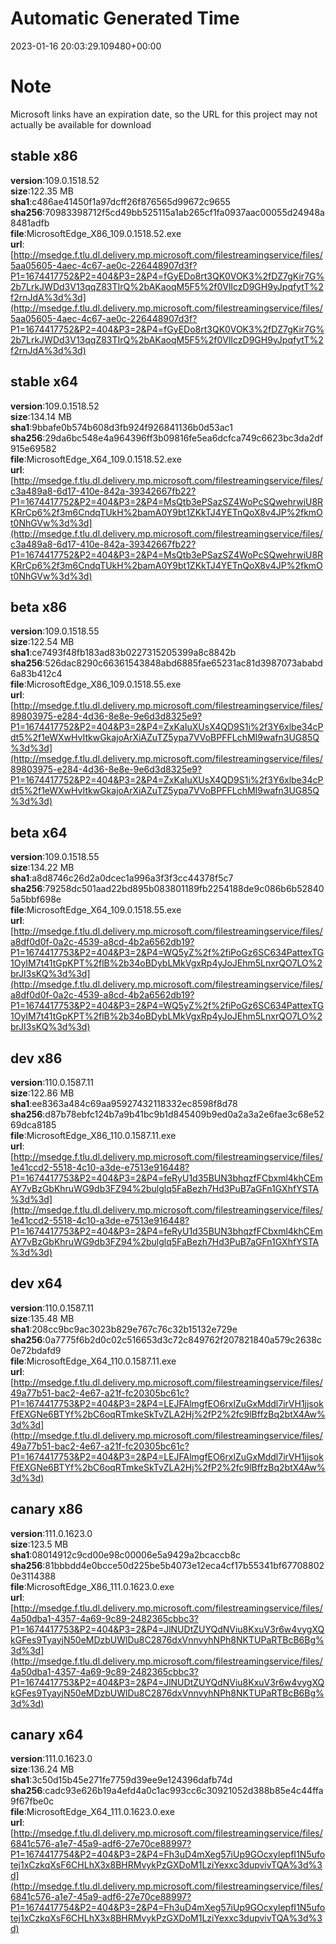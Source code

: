# Automatic Generated Time
2023-01-16 20:03:29.109480+00:00

# Note
Microsoft links have an expiration date, so the URL for this project may not actually be available for download

## stable x86
**version**:109.0.1518.52  
**size**:122.35 MB  
**sha1**:c486ae41450f1a97dcff26f876565d99672c9655  
**sha256**:70983398712f5cd49bb525115a1ab265cf1fa0937aac00055d24948a8481adfb  
**file**:MicrosoftEdge_X86_109.0.1518.52.exe  
**url**:[http://msedge.f.tlu.dl.delivery.mp.microsoft.com/filestreamingservice/files/5aa05605-4aec-4c67-ae0c-226448907d3f?P1=1674417752&P2=404&P3=2&P4=fGyEDo8rt3QK0VOK3%2fDZ7gKir7G%2b7LrkJWDd3V13qqZ83TIrQ%2bAKaoqM5F5%2f0VlIczD9GH9yJpqfytT%2f2rnJdA%3d%3d](http://msedge.f.tlu.dl.delivery.mp.microsoft.com/filestreamingservice/files/5aa05605-4aec-4c67-ae0c-226448907d3f?P1=1674417752&P2=404&P3=2&P4=fGyEDo8rt3QK0VOK3%2fDZ7gKir7G%2b7LrkJWDd3V13qqZ83TIrQ%2bAKaoqM5F5%2f0VlIczD9GH9yJpqfytT%2f2rnJdA%3d%3d)  

## stable x64
**version**:109.0.1518.52  
**size**:134.14 MB  
**sha1**:9bbafe0b574b608d3fb924f926841136b0d53ac1  
**sha256**:29da6bc548e4a964396ff3b09816fe5ea6dcfca749c6623bc3da2df915e69582  
**file**:MicrosoftEdge_X64_109.0.1518.52.exe  
**url**:[http://msedge.f.tlu.dl.delivery.mp.microsoft.com/filestreamingservice/files/c3a489a8-6d17-410e-842a-39342667fb22?P1=1674417752&P2=404&P3=2&P4=MsQtb3ePSazSZ4WoPcSQwehrwiU8RKRrCp6%2f3m6CndqTUkH%2bamA0Y9bt1ZKkTJ4YETnQoX8v4JP%2fkmOt0NhGVw%3d%3d](http://msedge.f.tlu.dl.delivery.mp.microsoft.com/filestreamingservice/files/c3a489a8-6d17-410e-842a-39342667fb22?P1=1674417752&P2=404&P3=2&P4=MsQtb3ePSazSZ4WoPcSQwehrwiU8RKRrCp6%2f3m6CndqTUkH%2bamA0Y9bt1ZKkTJ4YETnQoX8v4JP%2fkmOt0NhGVw%3d%3d)  

## beta x86
**version**:109.0.1518.55  
**size**:122.54 MB  
**sha1**:ce7493f48fb183ad83b0227315205399a8c8842b  
**sha256**:526dac8290c66361543848abd6885fae65231ac81d3987073ababd6a83b412c4  
**file**:MicrosoftEdge_X86_109.0.1518.55.exe  
**url**:[http://msedge.f.tlu.dl.delivery.mp.microsoft.com/filestreamingservice/files/89803975-e284-4d36-8e8e-9e6d3d8325e9?P1=1674417752&P2=404&P3=2&P4=ZxKaIuXUsX4QD9S1i%2f3Y6xlbe34cPdt5%2f1eWXwHvItkwGkajoArXiAZuTZ5ypa7VVoBPFFLchMI9wafn3UG85Q%3d%3d](http://msedge.f.tlu.dl.delivery.mp.microsoft.com/filestreamingservice/files/89803975-e284-4d36-8e8e-9e6d3d8325e9?P1=1674417752&P2=404&P3=2&P4=ZxKaIuXUsX4QD9S1i%2f3Y6xlbe34cPdt5%2f1eWXwHvItkwGkajoArXiAZuTZ5ypa7VVoBPFFLchMI9wafn3UG85Q%3d%3d)  

## beta x64
**version**:109.0.1518.55  
**size**:134.22 MB  
**sha1**:a8d8746c26d2a0dcec1a996a3f3f3cc44378f5c7  
**sha256**:79258dc501aad22bd895b083801189fb2254188de9c086b6b528405a5bbf698e  
**file**:MicrosoftEdge_X64_109.0.1518.55.exe  
**url**:[http://msedge.f.tlu.dl.delivery.mp.microsoft.com/filestreamingservice/files/a8df0d0f-0a2c-4539-a8cd-4b2a6562db19?P1=1674417753&P2=404&P3=2&P4=WQ5yZ%2f%2fiPoGz6SC634PattexTG1OyIM7t41tGpKPT%2flB%2b34oBDybLMkVgxRp4yJoJEhm5LnxrQO7LO%2brJI3sKQ%3d%3d](http://msedge.f.tlu.dl.delivery.mp.microsoft.com/filestreamingservice/files/a8df0d0f-0a2c-4539-a8cd-4b2a6562db19?P1=1674417753&P2=404&P3=2&P4=WQ5yZ%2f%2fiPoGz6SC634PattexTG1OyIM7t41tGpKPT%2flB%2b34oBDybLMkVgxRp4yJoJEhm5LnxrQO7LO%2brJI3sKQ%3d%3d)  

## dev x86
**version**:110.0.1587.11  
**size**:122.86 MB  
**sha1**:ee8363a484c69aa95927432118332ec8598f8d78  
**sha256**:d87b78ebfc124b7a9b41bc9b1d845409b9ed0a2a3a2e6fae3c68e5269dca8185  
**file**:MicrosoftEdge_X86_110.0.1587.11.exe  
**url**:[http://msedge.f.tlu.dl.delivery.mp.microsoft.com/filestreamingservice/files/1e41ccd2-5518-4c10-a3de-e7513e916448?P1=1674417753&P2=404&P3=2&P4=feRyU1d35BUN3bhqzfFCbxml4khCEmAY7vBzGbKhruWG9db3FZ94%2bulglq5FaBezh7Hd3PuB7aGFn1GXhfYSTA%3d%3d](http://msedge.f.tlu.dl.delivery.mp.microsoft.com/filestreamingservice/files/1e41ccd2-5518-4c10-a3de-e7513e916448?P1=1674417753&P2=404&P3=2&P4=feRyU1d35BUN3bhqzfFCbxml4khCEmAY7vBzGbKhruWG9db3FZ94%2bulglq5FaBezh7Hd3PuB7aGFn1GXhfYSTA%3d%3d)  

## dev x64
**version**:110.0.1587.11  
**size**:135.48 MB  
**sha1**:208cc9bc9ac3023b829e767c76c32b15132e729e  
**sha256**:0a7775f6b2d0c02c516653d3c72c849762f207821840a579c2638c0e72bdafd9  
**file**:MicrosoftEdge_X64_110.0.1587.11.exe  
**url**:[http://msedge.f.tlu.dl.delivery.mp.microsoft.com/filestreamingservice/files/49a77b51-bac2-4e67-a21f-fc20305bc61c?P1=1674417753&P2=404&P3=2&P4=LEJFAlmgfEO6rxlZuGxMddl7irVH1jjsokFfEXGNe6BTYf%2bC6oqRTmkeSkTvZLA2Hj%2fP2%2fc9lBffzBq2btX4Aw%3d%3d](http://msedge.f.tlu.dl.delivery.mp.microsoft.com/filestreamingservice/files/49a77b51-bac2-4e67-a21f-fc20305bc61c?P1=1674417753&P2=404&P3=2&P4=LEJFAlmgfEO6rxlZuGxMddl7irVH1jjsokFfEXGNe6BTYf%2bC6oqRTmkeSkTvZLA2Hj%2fP2%2fc9lBffzBq2btX4Aw%3d%3d)  

## canary x86
**version**:111.0.1623.0  
**size**:123.5 MB  
**sha1**:08014912c9cd00e98c00006e5a9429a2bcaccb8c  
**sha256**:81bbbdd4e0bcce50d225be5b4073e12eca4cf17b55341bf677088020e3114388  
**file**:MicrosoftEdge_X86_111.0.1623.0.exe  
**url**:[http://msedge.f.tlu.dl.delivery.mp.microsoft.com/filestreamingservice/files/4a50dba1-4357-4a69-9c89-2482365cbbc3?P1=1674417753&P2=404&P3=2&P4=JlNUDtZUYQdNViu8KxuV3r6w4vygXQkGFes9TyayjN50eMDzbUWlDu8C2876dxVnnvyhNPh8NKTUPaRTBcB6Bg%3d%3d](http://msedge.f.tlu.dl.delivery.mp.microsoft.com/filestreamingservice/files/4a50dba1-4357-4a69-9c89-2482365cbbc3?P1=1674417753&P2=404&P3=2&P4=JlNUDtZUYQdNViu8KxuV3r6w4vygXQkGFes9TyayjN50eMDzbUWlDu8C2876dxVnnvyhNPh8NKTUPaRTBcB6Bg%3d%3d)  

## canary x64
**version**:111.0.1623.0  
**size**:136.24 MB  
**sha1**:3c50d15b45e271fe7759d39ee9e124396dafb74d  
**sha256**:cadc93e626b19a4efd4a0c1ac993cc6c30921052d388b85e4c44ffa9f67fbe0c  
**file**:MicrosoftEdge_X64_111.0.1623.0.exe  
**url**:[http://msedge.f.tlu.dl.delivery.mp.microsoft.com/filestreamingservice/files/6841c576-a1e7-45a9-adf6-27e70ce88997?P1=1674417754&P2=404&P3=2&P4=Fh3uD4mXeg57iUp9GOcxylepfI1N5ufotej1xCzkqXsF6CHLhX3x8BHRMvykPzGXDoM1LziYexxc3dupvivTQA%3d%3d](http://msedge.f.tlu.dl.delivery.mp.microsoft.com/filestreamingservice/files/6841c576-a1e7-45a9-adf6-27e70ce88997?P1=1674417754&P2=404&P3=2&P4=Fh3uD4mXeg57iUp9GOcxylepfI1N5ufotej1xCzkqXsF6CHLhX3x8BHRMvykPzGXDoM1LziYexxc3dupvivTQA%3d%3d)  

